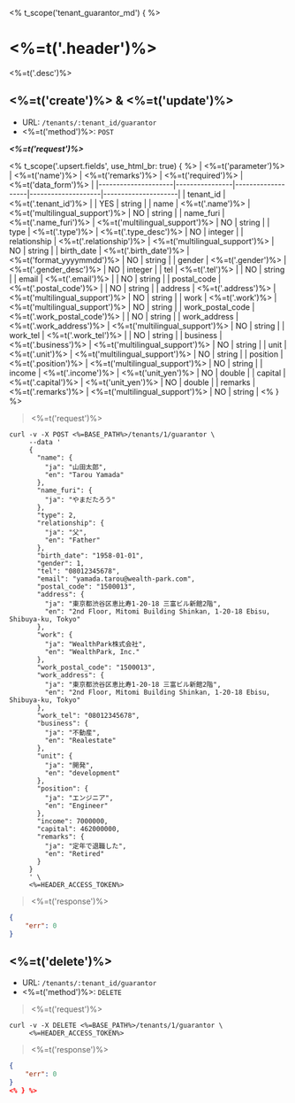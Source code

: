 <% t_scope('tenant_guarantor_md') { %>
# <%=t('.header')%>

<%=t('.desc')%>

## <%=t('create')%> & <%=t('update')%>

- URL: `/tenants/:tenant_id/guarantor`
- <%=t('method')%>: `POST`

***<%=t('request')%>***

<% t_scope('.upsert.fields', use_html_br: true) { %>
| <%=t('parameter')%> | <%=t('name')%> | <%=t('remarks')%> | <%=t('required')%> | <%=t('data_form')%> |
|---------------------|----------------|-------------------|--------------------|---------------------|
| tenant_id | <%=t('.tenant_id')%> | | YES | string |
| name | <%=t('.name')%> | <%=t('multilingual_support')%> | NO | string |
| name_furi | <%=t('.name_furi')%> | <%=t('multilingual_support')%> | NO | string |
| type | <%=t('.type')%> | <%=t('.type_desc')%> | NO | integer |
| relationship | <%=t('.relationship')%> | <%=t('multilingual_support')%> | NO | string |
| birth_date | <%=t('.birth_date')%> | <%=t('format_yyyymmdd')%> | NO | string |
| gender | <%=t('.gender')%> | <%=t('.gender_desc')%> | NO | integer |
| tel | <%=t('.tel')%> | | NO | string |
| email | <%=t('.email')%> | | NO | string |
| postal_code | <%=t('.postal_code')%> | | NO | string |
| address | <%=t('.address')%> | <%=t('multilingual_support')%> | NO | string |
| work | <%=t('.work')%> | <%=t('multilingual_support')%> | NO | string |
| work_postal_code | <%=t('.work_postal_code')%> | | NO | string |
| work_address | <%=t('.work_address')%> | <%=t('multilingual_support')%> | NO | string |
| work_tel | <%=t('.work_tel')%> | | NO | string |
| business | <%=t('.business')%> | <%=t('multilingual_support')%> | NO | string |
| unit | <%=t('.unit')%> | <%=t('multilingual_support')%> | NO | string |
| position | <%=t('.position')%> | <%=t('multilingual_support')%> | NO | string |
| income | <%=t('.income')%> | <%=t('unit_yen')%> | NO | double |
| capital | <%=t('.capital')%> | <%=t('unit_yen')%> | NO | double |
| remarks | <%=t('.remarks')%> | <%=t('multilingual_support')%> | NO | string |
<% } %>

> <%=t('request')%>

```shell
curl -v -X POST <%=BASE_PATH%>/tenants/1/guarantor \
     --data '
     {
       "name": {
         "ja": "山田太郎",
         "en": "Tarou Yamada"
       },
       "name_furi": {
         "ja": "やまだたろう"
       },
       "type": 2,
       "relationship": {
         "ja": "父",
         "en": "Father"
       },
       "birth_date": "1958-01-01",
       "gender": 1,
       "tel": "08012345678",
       "email": "yamada.tarou@wealth-park.com",
       "postal_code": "1500013",
       "address": {
         "ja": "東京都渋谷区恵比寿1-20-18 三富ビル新館2階",
         "en": "2nd Floor, Mitomi Building Shinkan, 1-20-18 Ebisu, Shibuya-ku, Tokyo"
       },
       "work": {
         "ja": "WealthPark株式会社",
         "en": "WealthPark, Inc."
       },
       "work_postal_code": "1500013",
       "work_address": {
         "ja": "東京都渋谷区恵比寿1-20-18 三富ビル新館2階",
         "en": "2nd Floor, Mitomi Building Shinkan, 1-20-18 Ebisu, Shibuya-ku, Tokyo"
       },
       "work_tel": "08012345678",
       "business": {
         "ja": "不動産",
         "en": "Realestate"
       },
       "unit": {
         "ja": "開発",
         "en": "development"
       },
       "position": {
         "ja": "エンジニア",
         "en": "Engineer"
       },
       "income": 7000000,
       "capital": 462000000,
       "remarks": {
         "ja": "定年で退職した",
         "en": "Retired"
       }
     }
     ' \
     <%=HEADER_ACCESS_TOKEN%>
```

> <%=t('response')%>

```json
{
    "err": 0
}
```

## <%=t('delete')%>

- URL: `/tenants/:tenant_id/guarantor`
- <%=t('method')%>: `DELETE`

> <%=t('request')%>

```shell
curl -v -X DELETE <%=BASE_PATH%>/tenants/1/guarantor \
     <%=HEADER_ACCESS_TOKEN%>
```

> <%=t('response')%>

```json
{
    "err": 0
}
<% } %>
